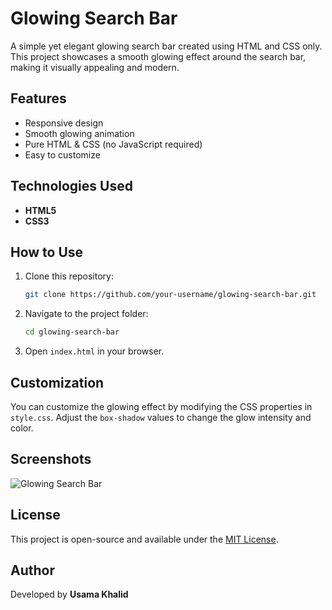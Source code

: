 # Glowing Search Bar

A simple yet elegant glowing search bar created using HTML and CSS only. This project showcases a smooth glowing effect around the search bar, making it visually appealing and modern.

## Features
- Responsive design
- Smooth glowing animation
- Pure HTML & CSS (no JavaScript required)
- Easy to customize

## Technologies Used
- **HTML5**
- **CSS3**

## How to Use
1. Clone this repository:
   ```bash
   git clone https://github.com/your-username/glowing-search-bar.git
   ```
2. Navigate to the project folder:
   ```bash
   cd glowing-search-bar
   ```
3. Open `index.html` in your browser.

## Customization
You can customize the glowing effect by modifying the CSS properties in `style.css`. Adjust the `box-shadow` values to change the glow intensity and color.

## Screenshots
![Glowing Search Bar](screenshot.png)

## License
This project is open-source and available under the [MIT License](LICENSE).

## Author
Developed by **Usama Khalid**
